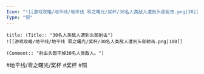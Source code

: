 ```yaml
---
Icon: "![[游戏攻略/地平线/地平线 零之曙光/奖杯/30名人类敌人遭到头部射击.png|30]]"
Type: "铜"
---
```

```ad-common-bronze-trophy
title: (Title:: "30名人类敌人遭到头部射击")
![[游戏攻略/地平线/地平线 零之曙光/奖杯/30名人类敌人遭到头部射击.png|100]]

(Comment:: "射击头部干掉30名人类敌人。")
```

#地平线/零之曙光/奖杯 #奖杯 #铜
